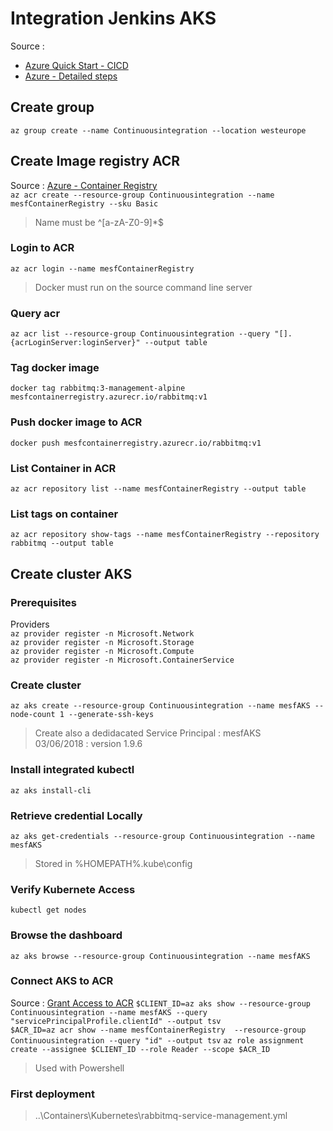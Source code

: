 # Integration Jenkins AKS

Source :  
* [Azure Quick Start - CICD](https://github.com/Azure/azure-quickstart-templates/tree/master/jenkins-cicd-container)  
* [Azure - Detailed steps](https://azure.microsoft.com/fr-fr/solutions/architecture/container-cicd-using-jenkins-and-kubernetes-on-azure-container-service/)


## Create group
`az group create --name Continuousintegration --location westeurope`

## Create Image registry ACR
Source : [Azure - Container Registry](https://docs.microsoft.com/fr-fr/azure/container-registry/container-registry-get-started-azure-cli)  
`az acr create --resource-group Continuousintegration --name mesfContainerRegistry --sku Basic`  
> Name must be ^[a-zA-Z0-9]*$  


### Login to ACR
`az acr login --name mesfContainerRegistry`  
> Docker must run on the source command line server  

### Query acr
`az acr list --resource-group Continuousintegration --query "[].{acrLoginServer:loginServer}" --output table`  

### Tag docker image
`docker tag rabbitmq:3-management-alpine mesfcontainerregistry.azurecr.io/rabbitmq:v1`  

### Push docker image to ACR
`docker push mesfcontainerregistry.azurecr.io/rabbitmq:v1`  

### List Container in ACR
`az acr repository list --name mesfContainerRegistry --output table`  

### List tags on container
`az acr repository show-tags --name mesfContainerRegistry --repository rabbitmq --output table`

## Create cluster AKS

### Prerequisites
Providers  
`az provider register -n Microsoft.Network`  
`az provider register -n Microsoft.Storage`  
`az provider register -n Microsoft.Compute`  
`az provider register -n Microsoft.ContainerService`  

### Create cluster
`az aks create --resource-group Continuousintegration --name mesfAKS --node-count 1 --generate-ssh-keys`  

> Create also a dedidacated Service Principal : mesfAKS  
> 03/06/2018 : version 1.9.6  

### Install integrated kubectl
`az aks install-cli`

### Retrieve credential Locally
`az aks get-credentials --resource-group Continuousintegration --name mesfAKS`  

> Stored in %HOMEPATH%\.kube\config  

### Verify Kubernete Access
`kubectl get nodes`  

### Browse the dashboard
`az aks browse --resource-group Continuousintegration --name mesfAKS`

### Connect AKS to ACR
Source : [Grant Access to ACR](https://docs.microsoft.com/fr-fr/azure/container-registry/container-registry-auth-aks#grant-aks-access-to-acr)
`$CLIENT_ID=az aks show --resource-group Continuousintegration --name mesfAKS --query "servicePrincipalProfile.clientId" --output tsv`  
`$ACR_ID=az acr show --name mesfContainerRegistry  --resource-group Continuousintegration --query "id" --output tsv` 
`az role assignment create --assignee $CLIENT_ID --role Reader --scope $ACR_ID`  

> Used with Powershell  

### First deployment
> ..\Containers\Kubernetes\rabbitmq-service-management.yml
